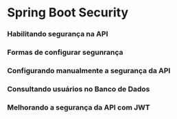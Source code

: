 # Spring Boot Security

### Habilitando segurança na API

### Formas de configurar segunrança

### Configurando manualmente a segurança da API

### Consultando usuários no Banco de Dados

### Melhorando a segurança da API com JWT
